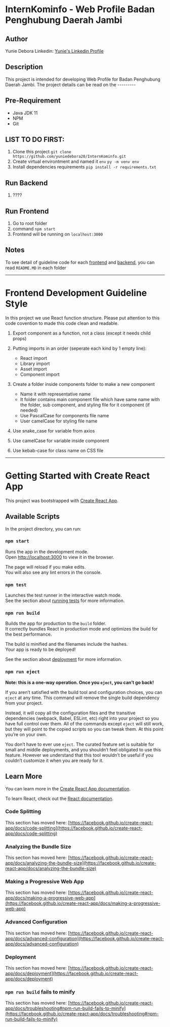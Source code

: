 # InternKominfo - Web Profile Badan Penghubung Daerah Jambi

## Author

Yunie Debora
Linkedin: [Yunie's Linkedin Profile](https://www.linkedin.com/in/yunie-debora-176b74177/)

## Description

This project is intended for developing Web Profile for Badan Penghubung Daerah Jambi. The project details can be read on the ---------

## Pre-Requirement
- Java JDK 11
- NPM
- Git

## LIST TO DO FIRST:

1. Clone this project `git clone https://github.com/yuniedebora20/InternKominfo.git`
2. Create virtual environtment and named it `env` `py -m venv env`
3. Install dependencies requirements `pip install -r requirements.txt`

## Run Backend

1. ????

## Run Frontend

1. Go to root folder
2. command `npm start`
3. Frontend will be running on `localhost:3000`

## Notes

To see detail of guideline code for each [frontend](https://github.com/azis14/Propensi-D01/tree/main) and [backend](https://github.com/azis14/Propensi-D01/tree/main/backend), you can read `README.MD` in each folder

----------------------------------------------

# Frontend Development Guideline Style

In this project we use React function structure. Please put attention to this code covention to made this code clean and readable.

1. Export component as a function, not a class (except it needs child props)

2. Putting imports in an order (seperate each kind by 1 empty line):
    - React import
    - Library import
    - Asset import
    - Component import

3. Create a folder inside components folder to make a new component
    - Name it with representative name
    - It folder contains main component file which have same name with the folder, sub component, and styling file for it component (if needed)
    - Use PascalCase for components file name
    - User camelCase for styling file name

4. Use snake_case for variable from axios

5. Use camelCase for variable inside component

6. Use kebab-case for class name on CSS file
----------------------------------------------

# Getting Started with Create React App

This project was bootstrapped with [Create React App](https://github.com/facebook/create-react-app).

## Available Scripts

In the project directory, you can run:

### `npm start`

Runs the app in the development mode.\
Open [http://localhost:3000](http://localhost:3000) to view it in the browser.

The page will reload if you make edits.\
You will also see any lint errors in the console.

### `npm test`

Launches the test runner in the interactive watch mode.\
See the section about [running tests](https://facebook.github.io/create-react-app/docs/running-tests) for more information.

### `npm run build`

Builds the app for production to the `build` folder.\
It correctly bundles React in production mode and optimizes the build for the best performance.

The build is minified and the filenames include the hashes.\
Your app is ready to be deployed!

See the section about [deployment](https://facebook.github.io/create-react-app/docs/deployment) for more information.

### `npm run eject`

**Note: this is a one-way operation. Once you `eject`, you can’t go back!**

If you aren’t satisfied with the build tool and configuration choices, you can `eject` at any time. This command will remove the single build dependency from your project.

Instead, it will copy all the configuration files and the transitive dependencies (webpack, Babel, ESLint, etc) right into your project so you have full control over them. All of the commands except `eject` will still work, but they will point to the copied scripts so you can tweak them. At this point you’re on your own.

You don’t have to ever use `eject`. The curated feature set is suitable for small and middle deployments, and you shouldn’t feel obligated to use this feature. However we understand that this tool wouldn’t be useful if you couldn’t customize it when you are ready for it.

## Learn More

You can learn more in the [Create React App documentation](https://facebook.github.io/create-react-app/docs/getting-started).

To learn React, check out the [React documentation](https://reactjs.org/).

### Code Splitting

This section has moved here: [https://facebook.github.io/create-react-app/docs/code-splitting](https://facebook.github.io/create-react-app/docs/code-splitting)

### Analyzing the Bundle Size

This section has moved here: [https://facebook.github.io/create-react-app/docs/analyzing-the-bundle-size](https://facebook.github.io/create-react-app/docs/analyzing-the-bundle-size)

### Making a Progressive Web App

This section has moved here: [https://facebook.github.io/create-react-app/docs/making-a-progressive-web-app](https://facebook.github.io/create-react-app/docs/making-a-progressive-web-app)

### Advanced Configuration

This section has moved here: [https://facebook.github.io/create-react-app/docs/advanced-configuration](https://facebook.github.io/create-react-app/docs/advanced-configuration)

### Deployment

This section has moved here: [https://facebook.github.io/create-react-app/docs/deployment](https://facebook.github.io/create-react-app/docs/deployment)

### `npm run build` fails to minify

This section has moved here: [https://facebook.github.io/create-react-app/docs/troubleshooting#npm-run-build-fails-to-minify](https://facebook.github.io/create-react-app/docs/troubleshooting#npm-run-build-fails-to-minify)

